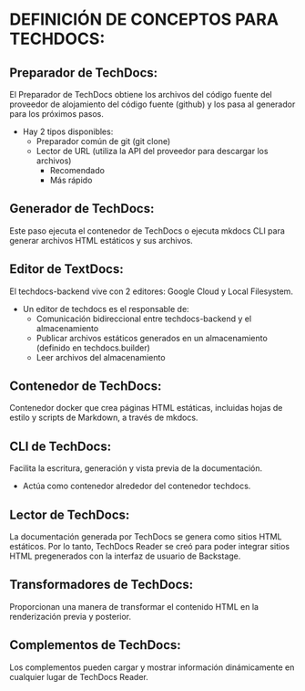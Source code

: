 # DEFINICIÓN DE CONCEPTOS PARA TECHDOCS:

## Preparador de TechDocs:
El Preparador de TechDocs obtiene los archivos del código fuente del proveedor de alojamiento del código fuente (github) y los pasa al generador para los próximos pasos.

- Hay 2 tipos disponibles:
    - Preparador común de git (git clone)
    - Lector de URL (utiliza la API del proveedor para descargar los archivos)
        - Recomendado
        - Más rápido

## Generador de TechDocs:
Este paso ejecuta el contenedor de TechDocs o ejecuta mkdocs CLI para generar archivos HTML estáticos y sus archivos.

## Editor de TextDocs:
El techdocs-backend vive con 2 editores: Google Cloud y Local Filesystem.

- Un editor de techdocs es el responsable de:
    - Comunicación bidireccional entre techdocs-backend y el almacenamiento
    - Publicar archivos estáticos generados en un almacenamiento (definido en techdocs.builder)
    - Leer archivos del almacenamiento

## Contenedor de TechDocs:
Contenedor docker que crea páginas HTML estáticas, incluidas hojas de estilo y scripts de Markdown, a través de mkdocs.

## CLI de TechDocs:
Facilita la escritura, generación y vista previa de la documentación.

- Actúa como contenedor alrededor del contenedor techdocs.

## Lector de TechDocs:
La documentación generada por TechDocs se genera como sitios HTML estáticos. Por lo tanto, TechDocs Reader se creó para poder integrar sitios HTML pregenerados con la interfaz de usuario de Backstage.

## Transformadores de TechDocs:
Proporcionan una manera de transformar el contenido HTML en la renderización previa y posterior.

## Complementos de TechDocs:
Los complementos pueden cargar y mostrar información dinámicamente en cualquier lugar de TechDocs Reader.

